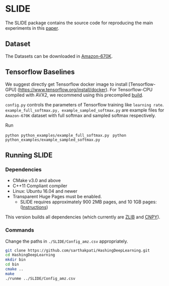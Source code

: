 # SLIDE

The SLIDE package contains the source code for reproducing the main experiments in this [paper](https://arxiv.org/abs/1903.03129).

## Dataset

The Datasets can be downloaded in [Amazon-670K](https://drive.google.com/open?id=0B3lPMIHmG6vGdUJwRzltS1dvUVk).

## Tensorflow Baselines

We suggest directly get Tensorflow docker image to install [Tensorflow-GPU] (https://www.tensorflow.org/install/docker).
For Tensorflow-CPU compiled with AVX2, we recommend using this precompiled [build](https://github.com/lakshayg/tensorflow-build).

`config.py` controls the parameters of Tensorflow training like `learning rate`. `example_full_softmax.py, example_sampled_softmax.py` are example files for `Amazon-670K` dataset with full softmax and sampled softmax respectively.

Run

```python python_examples/example_full_softmax.py```
``` python python_examples/example_sampled_softmax.py```

## Running SLIDE

### Dependencies

- CMake v3.0 and above
- C++11 Compliant compiler
- Linux: Ubuntu 16.04 and newer
- Transparent Huge Pages must be enabled.
  - SLIDE requires approximately 900 2MB pages, and 10 1GB pages: ([Instructions](https://wiki.debian.org/Hugepages))

This version builds all dependencies (which currently are [ZLIB](https://github.com/madler/zlib/tree/v1.2.11) and [CNPY](https://github.com/sarthakpati/cnpy)).

### Commands

Change the paths in ```./SLIDE/Config_amz.csv``` appropriately.

```bash
git clone https://github.com/sarthakpati/HashingDeepLearning.git
cd HashingDeepLearning
mkdir bin
cd bin
cmake ..
make
./runme ../SLIDE/Config_amz.csv
```
